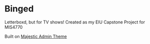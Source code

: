 # Binged

Letterboxd, but for TV shows! Created as my EIU Capstone Project for MIS4770

Built on [Majestic Admin Theme](https://github.com/BootstrapDash/MajesticAdmin-Free-Bootstrap-Admin-Template)
